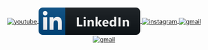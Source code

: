 <p align="center">
  <a href="https://www.youtube.com/channel/UCehC9DKqVdyP_SAJB7beJ1A">
    <img align="center" src="https://www.logo.wine/a/logo/YouTube/YouTube-Icon-Full-Color-Logo.wine.svg" size=10px alt="youtube" />
  </a>
  <a href="https://www.linkedin.com/in/delandcaglar">
    <img align="center" src="https://github.com/ryihan/ryihan-material/blob/main/Icon/linkedin.svg" alt="linkedin" />
  </a>
  <a href="https://www.instagram.com/delandcaglar/">
    <img align="center" src="https://github.com/keikomori/icons-badges/blob/master/badges/Instagram/instagram.svg" alt="instagram" />
  </a>
  <a href="mailto:contact@delandcaglar.com">
    <img align="center" src="https://github.com/keikomori/icons-badges/blob/master/badges/Gmail/gmail.svg" alt="gmail" />
  </a>
  <a href="mailto:contact@delandcaglar.com">
    <img align="center" src="https://github.com/keikomori/icons-badges/blob/master/badges/Gmail/gmail.svg" alt="gmail" />
  </a>
</p>
